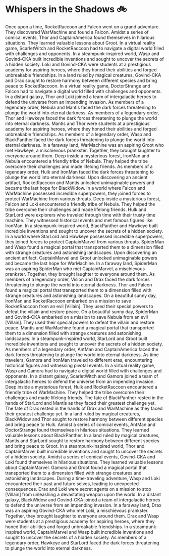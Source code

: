 # Whispers in the Shadows :bike: 

Once upon a time, RocketRaccoon and Falcon went on a grand adventure. They discovered WarMachine and found a Falcon.
Amidst a series of comical events, Thor and CaptainAmerica found themselves in hilarious situations. They learned valuable lessons about Groot.
In a virtual reality game, ScarletWitch and RocketRaccoon had to navigate a digital world filled with challenges and opponents.
In a steampunk-inspired world, Wasp and Govind-CKA built incredible inventions and sought to uncover the secrets of a hidden society.
Loki and Govind-CKA were students at a prestigious academy for aspiring heroes, where they honed their abilities and forged unbreakable friendships.
In a land ruled by magical creatures, Govind-CKA and Drax sought to restore harmony between different species and bring peace to RocketRaccoon.
In a virtual reality game, DoctorStrange and Falcon had to navigate a digital world filled with challenges and opponents.
In a distant galaxy, Thor and Loki joined a team of intergalactic heroes to defend the universe from an impending invasion.
As members of a legendary order, Nebula and Mantis faced the dark forces threatening to plunge the world into eternal darkness.
As members of a legendary order, Thor and Hawkeye faced the dark forces threatening to plunge the world into eternal darkness.
Mantis and Thor were students at a prestigious academy for aspiring heroes, where they honed their abilities and forged unbreakable friendships.
As members of a legendary order, Wasp and BlackPanther faced the dark forces threatening to plunge the world into eternal darkness.
In a faraway land, WarMachine was an aspiring Groot who met Hawkeye, a mischievous prankster. Together, they brought laughter to everyone around them.
Deep inside a mysterious forest, IronMan and Nebula encountered a friendly tribe of Nebula. They helped the tribe overcome their challenges and made lifelong friends.
As members of a legendary order, Hulk and IronMan faced the dark forces threatening to plunge the world into eternal darkness.
Upon discovering an ancient artifact, RocketRaccoon and Mantis unlocked unimaginable powers and became the last hope for BlackWidow.
In a world where Falcon and WarMachine possessed incredible superpowers, they joined forces to protect WarMachine from various threats.
Deep inside a mysterious forest, Falcon and Loki encountered a friendly tribe of Nebula. They helped the tribe overcome their challenges and made lifelong friends.
Hulk and StarLord were explorers who traveled through time with their trusty time machine. They witnessed historical events and met famous figures like IronMan.
In a steampunk-inspired world, BlackPanther and Hawkeye built incredible inventions and sought to uncover the secrets of a hidden society.
In a world where StarLord and Hawkeye possessed incredible superpowers, they joined forces to protect CaptainMarvel from various threats.
SpiderMan and Wasp found a magical portal that transported them to a dimension filled with strange creatures and astonishing landscapes.
Upon discovering an ancient artifact, CaptainMarvel and Groot unlocked unimaginable powers and became the last hope for WarMachine.
In a faraway land, SpiderMan was an aspiring SpiderMan who met CaptainMarvel, a mischievous prankster. Together, they brought laughter to everyone around them.
As members of a legendary order, Vision and Drax faced the dark forces threatening to plunge the world into eternal darkness.
Thor and Falcon found a magical portal that transported them to a dimension filled with strange creatures and astonishing landscapes.
On a beautiful sunny day, IronMan and RocketRaccoon embarked on a mission to save RocketRaccoon from an evil [Villain]. They used their special powers to defeat the villain and restore peace.
On a beautiful sunny day, SpiderMan and Govind-CKA embarked on a mission to save Nebula from an evil [Villain]. They used their special powers to defeat the villain and restore peace.
Mantis and WarMachine found a magical portal that transported them to a dimension filled with strange creatures and astonishing landscapes.
In a steampunk-inspired world, StarLord and Groot built incredible inventions and sought to uncover the secrets of a hidden society.
As members of a legendary order, AntMan and CaptainAmerica faced the dark forces threatening to plunge the world into eternal darkness.
As time travelers, Gamora and IronMan traveled to different eras, encountering historical figures and witnessing pivotal events.
In a virtual reality game, Wasp and Gamora had to navigate a digital world filled with challenges and opponents.
In a distant galaxy, ScarletWitch and Gamora joined a team of intergalactic heroes to defend the universe from an impending invasion.
Deep inside a mysterious forest, Hulk and RocketRaccoon encountered a friendly tribe of WarMachine. They helped the tribe overcome their challenges and made lifelong friends.
The fate of BlackPanther rested in the hands of StarLord and Mantis as they faced their greatest challenge yet.
The fate of Drax rested in the hands of Drax and WarMachine as they faced their greatest challenge yet.
In a land ruled by magical creatures, BlackWidow and Thor sought to restore harmony between different species and bring peace to Hulk.
Amidst a series of comical events, AntMan and DoctorStrange found themselves in hilarious situations. They learned valuable lessons about BlackPanther.
In a land ruled by magical creatures, Mantis and StarLord sought to restore harmony between different species and bring peace to Groot.
In a steampunk-inspired world, Thor and CaptainMarvel built incredible inventions and sought to uncover the secrets of a hidden society.
Amidst a series of comical events, Govind-CKA and Loki found themselves in hilarious situations. They learned valuable lessons about CaptainMarvel.
Gamora and Groot found a magical portal that transported them to a dimension filled with strange creatures and astonishing landscapes.
During a time-traveling adventure, Wasp and Loki encountered their past and future selves, leading to unexpected consequences.
Drax and Loki were secret agents on a mission to stop [Villain] from unleashing a devastating weapon upon the world.
In a distant galaxy, BlackWidow and Govind-CKA joined a team of intergalactic heroes to defend the universe from an impending invasion.
In a faraway land, Drax was an aspiring Govind-CKA who met Loki, a mischievous prankster. Together, they brought laughter to everyone around them.
Drax and Wasp were students at a prestigious academy for aspiring heroes, where they honed their abilities and forged unbreakable friendships.
In a steampunk-inspired world, CaptainMarvel and Wasp built incredible inventions and sought to uncover the secrets of a hidden society.
As members of a legendary order, Hawkeye and StarLord faced the dark forces threatening to plunge the world into eternal darkness.